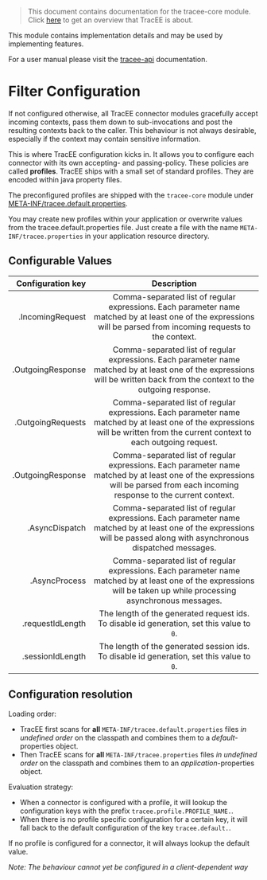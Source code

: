 > This document contains documentation for the tracee-core module. Click [here](/README.md) to get an overview that TracEE is about.

This module contains implementation details and may be used by implementing features.

For a user manual please visit the [tracee-api](/tracee-api) documentation.

# Filter Configuration

If not configured otherwise, all TracEE connector modules gracefully accept incoming contexts,
pass them down to sub-invocations and post the resulting contexts back to the caller.
This behaviour is not always desirable, especially if the context may contain sensitive information.

This is where TracEE configuration kicks in. It allows you to configure each connector with its own accepting-
and passing-policy. These policies are called __profiles__. TracEE ships with a small set of standard profiles. They
are encoded within java property files.

The preconfigured profiles are shipped with the `tracee-core` module under [META-INF/tracee.default.properties](META-INF/tracee.default.properties).

You may create new profiles within your application or overwrite values from the tracee.default.properties file.
Just create a file with the name `META-INF/tracee.properties` in your application resource directory.

## Configurable Values

| Configuration key          | Description |
|---------------------------:|:-----------:|
| .IncomingRequest           | Comma-separated list of regular expressions. Each parameter name matched by at least one of the expressions will be parsed from incoming requests to the context. |
| .OutgoingResponse          | Comma-separated list of regular expressions. Each parameter name matched by at least one of the expressions will be written back from the context to the outgoing response. |
| .OutgoingRequests          | Comma-separated list of regular expressions. Each parameter name matched by at least one of the expressions will be written from the current context to each outgoing request. |
| .OutgoingResponse          | Comma-separated list of regular expressions. Each parameter name matched by at least one of the expressions will be parsed from each incoming response to the current context. |
| .AsyncDispatch             | Comma-separated list of regular expressions. Each parameter name matched by at least one of the expressions will be passed along with asynchronous dispatched messages. |
| .AsyncProcess              | Comma-separated list of regular expressions. Each parameter name matched by at least one of the expressions will be taken up while processing asynchronous messages. |
| .requestIdLength           | The length of the generated request ids. To disable id generation, set this value to `0`. |
| .sessionIdLength           | The length of the generated session ids. To disable id generation, set this value to `0`. |


## Configuration resolution

Loading order:
- TracEE first scans for __all__ `META-INF/tracee.default.properties` files _in undefined order_ on the classpath and combines them to a _default_-properties object.
- Then TracEE scans for __all__ `META-INF/tracee.properties` files _in undefined order_ on the classpath and combines them to an _application_-properties object.

Evaluation strategy:
- When a connector is configured with a profile, it will lookup the configuration keys with the prefix `tracee.profile.PROFILE_NAME.`.
- When there is no profile specific configuration for a certain key, it will fall back to the default configuration of the key `tracee.default.`.

If no profile is configured for a connector, it will always lookup the default value.

_Note: The behaviour cannot yet be configured in a client-dependent way_
